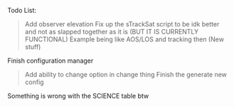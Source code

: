 Todo List:

> Add observer elevation
> Fix up the sTrackSat script to be idk better and not as slapped together as it is (BUT IT IS CURRENTLY FUNCTIONAL)
Example being like AOS/LOS and tracking then (New stuff)

Finish configuration manager
> Add ability to change option in change thing
> Finish the generate new config


Something is wrong with the SCIENCE table btw

